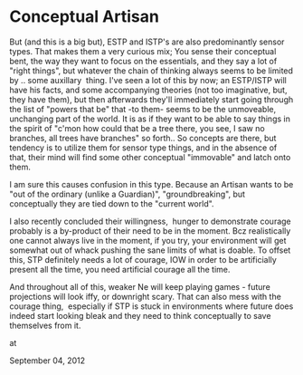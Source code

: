 # Conceptual Artisan
But (and this is a big but), ESTP and ISTP's are also predominantly sensor types. That makes them a very curious mix; You sense their conceptual bent, the way they want to focus on the essentials, and they say a lot of "right things", but whatever the chain of thinking always seems to be limited by .. some auxillary  thing. I've seen a lot of this by now; an ESTP/ISTP will have his facts, and some accompanying theories (not too imaginative, but, they have them), but then afterwards they'll immediately start going through the list of "powers that be" that -to them- seems to be the unmoveable, unchanging part of the world. It is as if they want to be able to say things in the spirit of "c'mon how could that be a tree there, you see, I saw no branches, all trees have branches" so forth.. So concepts are there, but tendency is to utilize them for sensor type things, and in the absence of that, their mind will find some other conceptual "immovable" and latch onto them. 

I am sure this causes confusion in this type. Because an Artisan wants to be "out of the ordinary (unlike a Guardian)", "groundbreaking", but conceptually they are tied down to the "current world". 

I also recently concluded their willingness,  hunger to demonstrate courage probably is a by-product of their need to be  in the moment. Bcz realistically one cannot always live in the moment, if you try, your environment will get somewhat out of whack pushing the sane limits of what is doable. To offset this, STP definitely needs a lot of courage, IOW in order to be artificially present all the time, you need artificial courage all the time.

And throughout all of this, weaker Ne will keep playing games - future projections will look iffy, or downright scary. That can also mess with the courage thing,  especially if STP is stuck in environments where future does indeed start looking bleak and they need to think conceptually to save themselves from it. 








at

September 04, 2012















